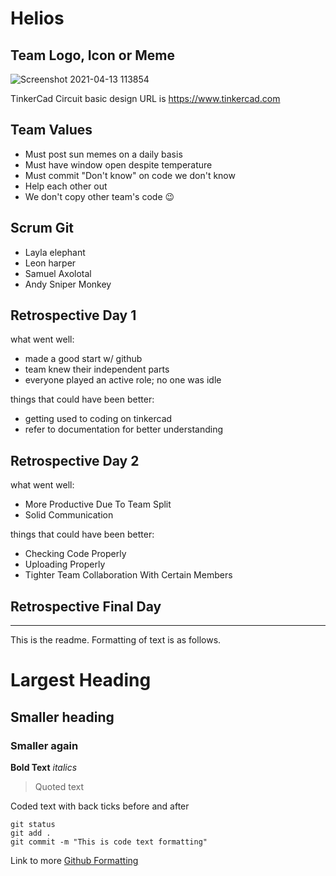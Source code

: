 # Helios

## Team Logo, Icon or Meme
![Screenshot 2021-04-13 113854](https://user-images.githubusercontent.com/82400464/114539919-e0544a00-9c4c-11eb-9be6-cdd535f290de.png)

TinkerCad Circuit basic design URL is
https://www.tinkercad.com

## Team Values
- Must post sun memes on a daily   basis
- Must have window open despite    temperature
- Must commit "Don't know" on code we don't know
- Help each other out
- We don't copy other team's code 😉

## Scrum Git
- Layla elephant
- Leon harper
- Samuel Axolotal
- Andy Sniper Monkey

## Retrospective Day 1
what went well:
- made a good start w/ github
- team knew their independent parts
- everyone played an active role; no one was idle

things that could have been better:
- getting used to coding on tinkercad
- refer to documentation for better understanding

## Retrospective Day 2
what went well:
- More Productive Due To Team Split
- Solid Communication

things that could have been better:
- Checking Code Properly
- Uploading Properly
- Tighter Team Collaboration With Certain Members

## Retrospective Final Day

---------------------------------------------------------

This is the readme. Formatting of text is as follows.

# Largest Heading
## Smaller heading
### Smaller again

**Bold Text**
*italics*
>Quoted text

Coded text with back ticks before and after
```
git status
git add .
git commit -m "This is code text formatting"
```

Link to more [Github Formatting](https://help.github.com/en/github/writing-on-github/basic-writing-and-formatting-syntax)
